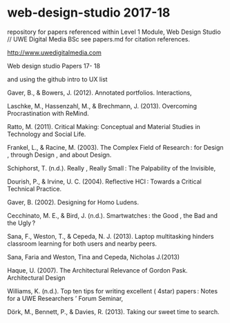 # web-design-studio 2017-18

repository for papers referenced within  Level 1 Module, Web Design Studio // UWE Digital Media BSc
see papers.md for citation references.

http://www.uwedigitalmedia.com

Web design studio Papers 17- 18

and using the github intro to UX list

Gaver, B., & Bowers, J. (2012). Annotated portfolios. Interactions,

Laschke, M., Hassenzahl, M., & Brechmann, J. (2013). Overcoming Procrastination with ReMind.

Ratto, M. (2011). Critical Making: Conceptual and Material Studies in Technology and Social Life.

Frankel, L., & Racine, M. (2003). The Complex Field of Research : for Design , through Design , and about Design.

Schiphorst, T. (n.d.). Really , Really Small : The Palpability of the Invisible,

Dourish, P., & Irvine, U. C. (2004). Reflective HCI : Towards a Critical Technical Practice.

Gaver, B. (2002). Designing for Homo Ludens.

Cecchinato, M. E., & Bird, J. (n.d.). Smartwatches : the Good , the Bad and the Ugly ?

Sana, F., Weston, T., & Cepeda, N. J. (2013). Laptop multitasking hinders classroom learning for both users and nearby peers.

Sana, Faria and Weston, Tina and Cepeda, Nicholas J.(2013)

Haque, U. (2007). The Architectural Relevance of Gordon Pask. Architectural Design

Williams, K. (n.d.). Top ten tips for writing excellent ( 4star) papers : Notes for a UWE Researchers ’ Forum Seminar,

Dörk, M., Bennett, P., & Davies, R. (2013). Taking our sweet time to search.
